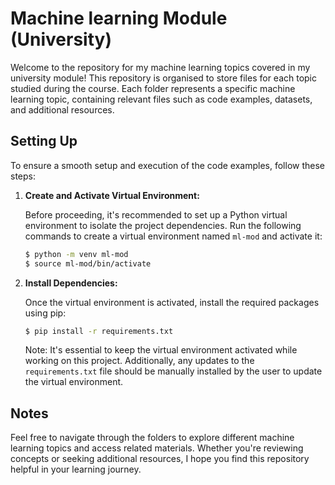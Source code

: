 # Machine learning Module (University)

Welcome to the repository for my machine learning topics covered in my university module! This repository is organised to store files for each topic studied during the course. Each folder represents a specific machine learning topic, containing relevant files such as code examples, datasets, and additional resources.

## Setting Up

To ensure a smooth setup and execution of the code examples, follow these steps:

1. **Create and Activate Virtual Environment:**

    Before proceeding, it's recommended to set up a Python virtual environment to isolate the project dependencies. Run the following commands to create a virtual environment named `ml-mod` and activate it:

    ```bash 
    $ python -m venv ml-mod
    $ source ml-mod/bin/activate
    ```

2. **Install Dependencies:**

    Once the virtual environment is activated, install the required packages using pip:

    ```bash
    $ pip install -r requirements.txt
    ```

    Note: It's essential to keep the virtual environment activated while working on this project. Additionally, any updates to the `requirements.txt` file should be manually installed by the user to update the virtual environment.

## Notes

Feel free to navigate through the folders to explore different machine learning topics and access related materials. Whether you're reviewing concepts or seeking additional resources, I hope you find this repository helpful in your learning journey.
